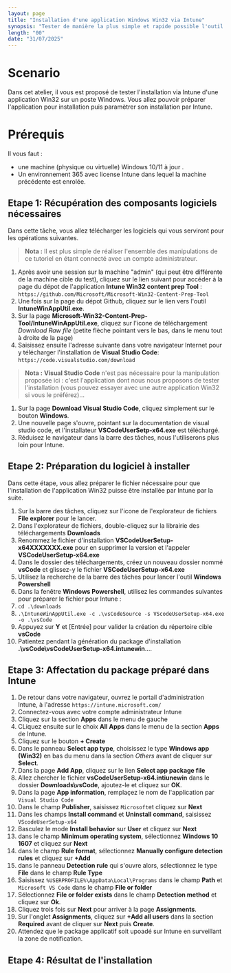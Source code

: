 ```yaml
---
layout: page
title: "Installation d'une application Windows Win32 via Intune"
synopsis: "Tester de manière la plus simple et rapide possible l'outil IntuneAppUtil pour préparer et installer une application Windows Win32 sur un poste géré par Intune'"
length: "00"
date: "31/07/2025"
---
```

# Scenario
Dans cet atelier, il vous est proposé de tester l'installation via Intune d'une application Win32 sur un poste Windows. Vous allez pouvoir préparer l'application pour installation puis paramètrer son installation par Intune.

# Prérequis
Il vous faut : 
- une machine (physique ou virtuelle) Windows 10/11 à jour .
- Un environnement 365 avec license Intune dans lequel la machine précédente est enrolée.

## Etape 1: Récupération des composants logiciels nécessaires
Dans cette tâche, vous allez télécharger les logiciels qui vous serviront pour les opérations suivantes.
>**Nota :** Il est plus simple de réaliser l'ensemble des manipulations de ce tutoriel en étant connecté avec un compte administrateur.
1. Après avoir une session sur la machine "admin" (qui peut être différente de la machine cible du test), cliquez sur le lien suivant pour accéder à la page du dépot de l'application **Intune Win32 content prep Tool** :
  ```https://github.com/Microsoft/Microsoft-Win32-Content-Prep-Tool```  
1. Une fois sur la page du dépot Github, cliquez sur le lien vers l'outil **IntuneWinAppUtil.exe**.
1. Sur la page **Microsoft-Win32-Content-Prep-Tool/IntuneWinAppUtil.exe**, cliquez sur l'icone de téléchargement *Download Raw file* (petite flèche pointant vers le bas, dans le menu tout à droite de la page)
1. Saisissez ensuite l'adresse suivante dans votre navigateur Internet pour y télécharger l'installation de **Visual Studio Code**: 
  ```https://code.visualstudio.com/download```
>**Nota :** **Visual Studio Code** n'est pas nécessaire pour la manipulation proposée ici : c'est l'application dont nous nous proposons de tester l'installation (vous pouvez essayer avec une autre application Win32 si vous le préférez)...  
1. Sur la page **Download Visual Studio Code**, cliquez simplement sur le bouton **Windows**.
1. Une nouvelle page s'ouvre, pointant sur la documentation de visual studio code, et l'installateur **VSCodeUserSetp-x64.exe** est téléchargé.
1. Réduisez le navigateur dans la barre des tâches, nous l'utiliserons plus loin pour Intune.

## Etape 2: Préparation du logiciel à installer
Dans cette étape, vous allez préparer le fichier nécessaire pour que l'installation de l'application Win32 puisse être installée par Intune par la suite.
1. Sur la barre des tâches, cliquez sur l'icone de l'explorateur de fichiers **File explorer** pour le lancer.
1. Dans l'explorateur de fichiers, double-cliquez sur la librairie des téléchargements **Downloads**
1. Renommez le fichier d'installation **VSCodeUserSetup-x64XXXXXXX.exe** pour en supprimer la version et l'appeler **VSCodeUserSetup-x64.exe**
1. Dans le dossier des téléchargements, créez un nouveau dossier nommé **vsCode** et glissez-y le fichier **VSCodeUserSetup-x64.exe**
1. Utilisez la recherche de la barre des tâches pour lancer l'outil **Windows Powershell**
1. Dans la fenêtre **Windows Powershell**, utilisez les commandes suivantes pour préparer le fichier pour Intune :
  1. ```cd .\downloads```
  1. ```.\IntuneWinAppUtil.exe -c .\vsCodeSource -s VScodeUserSetup-x64.exe -o .\vsCode```
1. Appuyez sur **Y** et [Entrée] pour valider la création du répertoire cible **vsCode**
1. Patientez pendant la génération du package d'installation **.\vsCode\vsCodeUserSetup-x64.intunewin**....

## Etape 3: Affectation du package préparé dans Intune
1. De retour dans votre navigateur, ouvrez le portail d'administration Intune, à l'adresse ```https://intune.microsoft.com/```
1. Connectez-vous avec votre compte administrateur Intune
1. Cliquez sur la section **Apps** dans le menu de gauche
1. CLiquez ensuite sur le choix **All Apps** dans le menu de la section **Apps** de Intune.
1. Cliquez sur le bouton **+ Create**
1. Dans le panneau **Select app type**, choisissez le type **Windows app (Win32)** en bas du menu dans la section *Others* avant de cliquer sur **Select**.
1. Dans la page **Add App**, cliquez sur le lien **Select app package file**
1. Allez chercher le fichier **vsCodeUserSetup-x64.intiunewin** dans le dossier **Downloads\vsCode**, ajoutez-le et cliquez sur **OK**.
1. Dans la page **App information**, remplaçez le nom de l'application par ```Visual Studio Code``` 
1. Dans le champ **Publisher**, saisissez ```Microsoft```et cliquez sur **Next**
1. Dans les champs **Install command** et **Uninstall command**, saisissez ```VScodeUserSetup-x64```
1. Basculez le mode **Install behavior** sur **User** et cliquez sur **Next**
1. dans le champ **Minimum operating system**, sélectionnez **Windows 10 1607** et cliquez sur **Next**
1. dans le champ **Rule format**, sélectionnez **Manually configure detection rules** et cliquez sur **+Add**
1. dans le panneau **Detection rule** qui s'ouvre alors, sélectionnez le type **File** dans le champ **Rule Type**
1. Saisissez ```%USERPROFILE%\AppData\Local\Programs``` dans le champ **Path** et ```Microsoft VS Code``` dans le champ **File or folder**
1. Sélectionnez **File or folder exists** dans le champ **Detection method** et cliquez sur **Ok**.
1. Cliquez trois fois sur **Next** pour arriver à la page **Assignments**.
1. Sur l'onglet **Assignments**, cliquez sur **+Add all users** dans la section **Required** avant de cliquer sur **Next** puis **Create**.
1. Attendez que le package applicatif soit upoadé sur Intune en surveillant la zone de notification.

## Etape 4: Résultat de l'installation